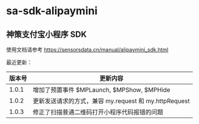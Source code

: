 # sa-sdk-alipaymini
## 神策支付宝小程序 SDK

使用文档请参考 https://sensorsdata.cn/manual/alipaymini_sdk.html


最近更新：

| 版本号 | 更新内容 |
| ------ | ------ |
| 1.0.1 | 增加了预置事件 $MPLaunch, $MPShow, $MPHide|
| 1.0.2 | 更新发送请求的方式，兼容 my.request 和 my.httpRequest|
| 1.0.3 | 修正了扫描普通二维码打开小程序代码报错的问题|
